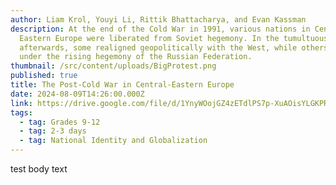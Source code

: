 ```yaml
---
author: Liam Krol, Youyi Li, Rittik Bhattacharya, and Evan Kassman
description: At the end of the Cold War in 1991, various nations in Central and
  Eastern Europe were liberated from Soviet hegemony. In the tumultuous years
  afterwards, some realigned geopolitically with the West, while others fell
  under the rising hegemony of the Russian Federation.
thumbnail: /src/content/uploads/BigProtest.png
published: true
title: The Post-Cold War in Central-Eastern Europe
date: 2024-08-09T14:26:00.000Z
link: https://drive.google.com/file/d/1YnyWOojGZ4zETdlPS7p-XuAOisYLGKPR/preview
tags:
  - tag: Grades 9-12
  - tag: 2-3 days
  - tag: National Identity and Globalization
---
```

test body text
